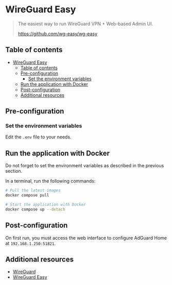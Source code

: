 # WireGuard Easy

> The easiest way to run WireGuard VPN + Web-based Admin UI.
>
> <https://github.com/wg-easy/wg-easy>

## Table of contents

- [WireGuard Easy](#wireguard-easy)
  - [Table of contents](#table-of-contents)
  - [Pre-configuration](#pre-configuration)
    - [Set the environment variables](#set-the-environment-variables)
  - [Run the application with Docker](#run-the-application-with-docker)
  - [Post-configuration](#post-configuration)
  - [Additional resources](#additional-resources)

## Pre-configuration

### Set the environment variables

Edit the `.env` file to your needs.

## Run the application with Docker

Do not forget to set the environment variables as described in the previous
section.

In a terminal, run the following commands:

```bash
# Pull the latest images
docker compose pull

# Start the application with Docker
docker compose up --detach
```

## Post-configuration

On first run, you must access the web interface to configure AdGuard Home at
`192.168.1.250:51821`.

## Additional resources

- [WireGuard](https://www.wireguard.com/)
- [WireGuard Easy](https://github.com/wg-easy/wg-easy)
